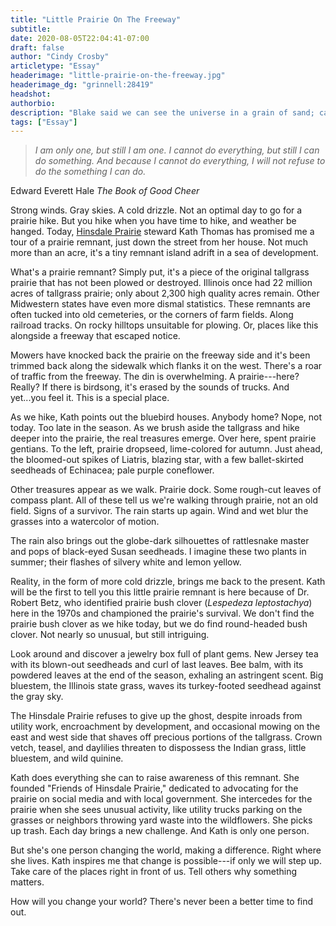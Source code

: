```yaml
---
title: "Little Prairie On The Freeway"
subtitle:
date: 2020-08-05T22:04:41-07:00
draft: false
author: "Cindy Crosby"
articletype: "Essay"
headerimage: "little-prairie-on-the-freeway.jpg"
headerimage_dg: "grinnell:28419"
headshot:
authorbio:
description: "Blake said we can see the universe in a grain of sand; can we see the prairie expanses of the past in a remnant on an Illinois highway?"
tags: ["Essay"]
---
```


> *I am only one, but still I am one. I cannot do everything, but still I can do something. And because I cannot do everything, I will not refuse to do the something I can do.*

Edward Everett Hale
*The Book of Good Cheer*

Strong winds. Gray skies. A cold drizzle. Not an optimal day to go for a
prairie hike. But you hike when you have time to hike, and weather be
hanged. Today, [Hinsdale Prairie](https://www.facebook.com/hinsdaleprairie) steward Kath Thomas has
promised me a tour of a prairie remnant, just down the street from her
house. Not much more than an acre, it's a tiny remnant island adrift in
a sea of development.

What's a prairie remnant? Simply put, it's a piece of the original
tallgrass prairie that has not been plowed or destroyed. Illinois once
had 22 million acres of tallgrass prairie; only about 2,300 high quality
acres remain. Other Midwestern states have even more dismal statistics.
These remnants are often tucked into old cemeteries, or the corners of
farm fields. Along railroad tracks. On rocky hilltops unsuitable for
plowing. Or, places like this alongside a freeway that escaped notice.

Mowers have knocked back the prairie on the freeway side and it's been
trimmed back along the sidewalk which flanks it on the west. There's a
roar of traffic from the freeway. The din is overwhelming. A
prairie---here? Really? If there is birdsong, it's erased by the sounds
of trucks. And yet...you feel it. This is a special place.

As we hike, Kath points out the bluebird houses. Anybody home? Nope, not
today. Too late in the season. As we brush aside the tallgrass and hike
deeper into the prairie, the real treasures emerge. Over here, spent
prairie gentians. To the left, prairie dropseed, lime-colored for
autumn. Just ahead, the bloomed-out spikes of Liatris, blazing star,
with a few ballet-skirted seedheads of Echinacea; pale purple
coneflower.

Other treasures appear as we walk. Prairie dock. Some rough-cut leaves
of compass plant. All of these tell us we're walking through prairie,
not an old field. Signs of a survivor. The rain starts up again. Wind
and wet blur the grasses into a watercolor of motion.

The rain also brings out the globe-dark silhouettes of rattlesnake
master and pops of black-eyed Susan seedheads. I imagine these two
plants in summer; their flashes of silvery white and lemon yellow.

Reality, in the form of more cold drizzle, brings me back to the
present. Kath will be the first to tell you this little prairie remnant
is here because of Dr. Robert Betz, who identified prairie bush clover
(*Lespedeza leptostachya*) here in the 1970s and championed the
prairie's survival. We don't find the prairie bush clover as we hike
today, but we do find round-headed bush clover. Not nearly so unusual,
but still intriguing.

Look around and discover a jewelry box full of plant gems. New Jersey
tea with its blown-out seedheads and curl of last leaves. Bee balm, with
its powdered leaves at the end of the season, exhaling an astringent
scent. Big bluestem, the Illinois state grass, waves its turkey-footed
seedhead against the gray sky.

The Hinsdale Prairie refuses to give up the ghost, despite inroads from
utility work, encroachment by development, and occasional mowing on the
east and west side that shaves off precious portions of the tallgrass.
Crown vetch, teasel, and daylilies threaten to dispossess the Indian
grass, little bluestem, and wild quinine.

Kath does everything she can to raise awareness of this remnant. She
founded "Friends of Hinsdale Prairie," dedicated to advocating for the
prairie on social media and with local government. She intercedes for
the prairie when she sees unusual activity, like utility trucks parking
on the grasses or neighbors throwing yard waste into the wildflowers.
She picks up trash. Each day brings a new challenge. And Kath is only
one person.

But she's one person changing the world, making a difference. Right
where she lives. Kath inspires me that change is possible---if only we
will step up. Take care of the places right in front of us. Tell others
why something matters.

How will you change your world? There's never been a better time to find
out.
